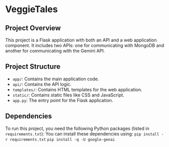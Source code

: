 # VeggieTales

## Project Overview

This project is a Flask application with both an API and a web application component. It includes two APIs: one for communicating with MongoDB and another for communicating with the Gemini API.

## Project Structure

- `app/`: Contains the main application code.
- `api/`: Contains the API logic.
- `templates/`: Contains HTML templates for the web application.
- `static/`: Contains static files like CSS and JavaScript.
- `app.py`: The entry point for the Flask application.

## Dependencies

To run this project, you need the following Python packages (listed in `requirements.txt`):
You can install these dependencies using:
`pip install -r requirements.txt`
`pip install -q -U google-genai`
